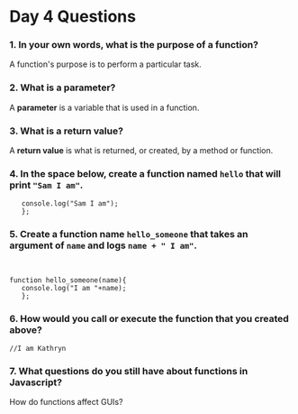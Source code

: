 # Day 4 Questions


### 1. In your own words, what is the purpose of a function?

A function's purpose is to perform a particular task.


### 2. What is a parameter?

A **parameter** is a variable that is used in a function.


### 3. What is a return value?

A **return value** is what is returned, or created, by a method or function.


### 4. In the space below, create a function named `hello` that will print `"Sam I am"`.

```function hello(){
   console.log("Sam I am");
   };
   ```


### 5. Create a function name `hello_someone` that takes an argument of `name` and logs `name + " I am"`.

```var name="Kathryn";


function hello_someone(name){
   console.log("I am "+name);
   };
   ```


### 6. How would you call or execute the function that you created above?

```hello_someone(name)
//I am Kathryn
```

### 7. What questions do you still have about functions in Javascript?

How do functions affect GUIs?
